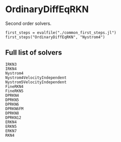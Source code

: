 # OrdinaryDiffEqRKN

Second order solvers.

```@eval
first_steps = evalfile("./common_first_steps.jl")
first_steps("OrdinaryDiffEqRKN", "Nystrom4")
```

## Full list of solvers

```@docs
IRKN3
IRKN4
Nystrom4
Nystrom4VelocityIndependent
Nystrom5VelocityIndependent
FineRKN4
FineRKN5
DPRKN4
DPRKN5
DPRKN6
DPRKN6FM
DPRKN8
DPRKN12
ERKN4
ERKN5
ERKN7
RKN4
```
